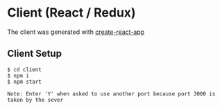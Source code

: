 # Client (React / Redux)

The client was generated with [create-react-app](https://github.com/facebookincubator/create-react-app)

## Client Setup
```
$ cd client
$ npm i
$ npm start

Note: Enter 'Y' when asked to use another port because port 3000 is taken by the sever
```

